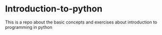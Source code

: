 # Introduction-to-python
This is a repo about the basic concepts and exercises about introduction to programming in python
